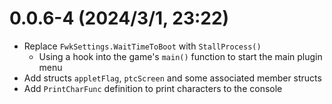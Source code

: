 # 0.0.6-4 (2024/3/1, 23:22)

- Replace `FwkSettings.WaitTimeToBoot` with `StallProcess()`
    - Using a hook into the game's `main()` function to start the main plugin menu
- Add structs `appletFlag`, `ptcScreen` and some associated member structs
- Add `PrintCharFunc` definition to print characters to the console
